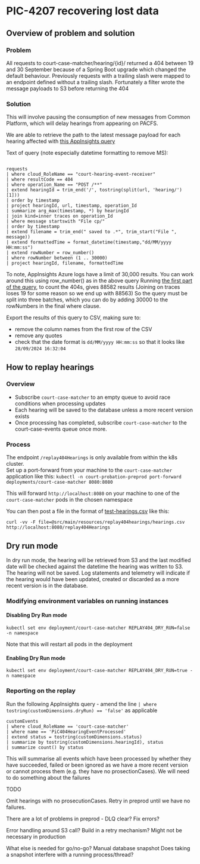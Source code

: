 # PIC-4207 recovering lost data

## Overview of problem and solution

### Problem
All requests to court-case-matcher/hearing/{id}/ returned a 404 between 19 and 30 September because of a Spring Boot upgrade which changed the
default behaviour. Previously requests with a trailing slash were mapped to an endpoint defined without a trailing slash.
Fortunately a filter wrote the message payloads to S3 before returning the 404

### Solution

This will involve pausing the consumption of new messages from Common Platform, which will delay hearings from appearing on PACFS.

We are able to retrieve the path to the latest message payload for each hearing affected with [this AppInsights query](https://portal.azure.com#@747381f4-e81f-4a43-bf68-ced6a1e14edf/blade/Microsoft_OperationsManagementSuite_Workspace/Logs.ReactView/resourceId/%2Fsubscriptions%2Fa5ddf257-3b21-4ba9-a28c-ab30f751b383%2FresourceGroups%2Fnomisapi-prod-rg%2Fproviders%2Fmicrosoft.insights%2Fcomponents%2Fnomisapi-prod/source/LogsBlade.AnalyticsShareLinkToQuery/q/H4sIAAAAAAAAA3WSwU7DMAyG7zyF1cvaqVuH4ITUExKCwwYCbghVWWO2QJMUx90G4uFxu60bCHJK7N%252Bf7b8lfG8wcDj5gvUSCaGsfKOLe1%252FhTFmEPIeo9A3xaImKjFuMcIWOR4QlmhVS1BcShqbiS6%252B7ovPJeZ%252FxNZJi413RI%252B9uHx4hGw7bctwwOg07%252Fo2GHJiMLSQYD7JBCuwDt6k41JXhuKEqhcFOng2Sp9PnJBGOJ40E8w9gY2UlZWsJ1uRfseQDPYWuvtekR%252BPdaKkIjbWi%252FURQtCis2sRH2mHSNuhhIn%252F1xsGbcTo3zkl%252FJlViAO9%252Bc7deCCmoBYLwiMPa8BKiK1OJ73UW%252FbfEzqEX0bnOwYNBEQS1Qi0ewXgYpdtEB4%252B3XIntenYm7VGerGJG%252FWg63vZdaMXYNj5aOdI6m06zDzlwfX1h7UUI0RGJ%252FHrW2LkMnbf3wnWPODn8F71gjrxGdBCfwngMZxM5yd%252BfaL9p%252BnPQbzC2%252BbmtAgAA/timespan/2024-09-19T05%3A57%3A05.000Z%2F2024-09-30T22%3A57%3A05.000Z)

Text of query (note especially datetime formatting to remove MS):
```

requests
| where cloud_RoleName == "court-hearing-event-receiver"
| where resultCode == 404
| where operation_Name == "POST /**"
| extend hearingId = trim_end('/', tostring(split(url, 'hearing/')[1]))
| order by timestamp
| project hearingId, url, timestamp, operation_Id
| summarize arg_max(timestamp, *) by hearingId
| join kind=inner traces on operation_Id
| where message startswith "File cp/"
| order by timestamp
| extend filename = trim_end(" saved to .*", trim_start("File ", message))
| extend formattedTime = format_datetime(timestamp,"dd/MM/yyyy HH:mm:ss")
| extend rowNumber = row_number()
| where rowNumber between (1 .. 30000)
| project hearingId, filename, formattedTime

```


To note, AppInsights Azure logs have a limit of 30,000 results. You can work around this using row_number() as in the above query 
Running [the first part of the query](https://portal.azure.com#@747381f4-e81f-4a43-bf68-ced6a1e14edf/blade/Microsoft_OperationsManagementSuite_Workspace/Logs.ReactView/resourceId/%2Fsubscriptions%2Fa5ddf257-3b21-4ba9-a28c-ab30f751b383%2FresourceGroups%2Fnomisapi-prod-rg%2Fproviders%2Fmicrosoft.insights%2Fcomponents%2Fnomisapi-prod/source/LogsBlade.AnalyticsShareLinkToQuery/q/H4sIAAAAAAAAA1WQPU%252FDMBBAd37FqUvsKFGK1DUTUxda0W4IRSY%252BtUb%252BCOdzaRE%252FHqeqTFnv3nv%252BIPxMGDk%252B%252FMDXEQlhtCHp4SVYfFYOoe9hMYZE3B5RkfGHFk%252FouSUc0ZyQFkUkjMnyU9BXabVclU2YkBSb4IeS3G52e%252BjqetbxzOg13PprDT0wGTfkoai6qgEOkeeViJM1LBLZBqob3lXy9fFNytwJpJHg%252FQJsXH6SclMeThQ%252BcOS%252FegNXvzDN3fXWOhsxOZfZbwRFh8Gps7hjazkfUGL%252F8PxNnoX8BQ27NHRSAQAA/timespan/2024-09-19T05%3A57%3A05.000Z%2F2024-09-30T22%3A57%3A05.000Z), to count the 404s, gives 88582 results (Joining on traces loses 19 for some reason so we end up with 88563)
So the query must be split into three batches, which you can do by adding 30000 to the rowNumbers in the final where clause.

Export the results of this query to CSV, making sure to:
- remove the column names from the first row of the CSV
- remove any quotes
- check that the date format is `dd/MM/yyyy HH:mm:ss` so that it looks like `28/09/2024 16:32:04`

## How to replay hearings

### Overview

- Subscribe `court-case-matcher` to an empty queue to avoid race conditions when processing updates
- Each hearing will be saved to the database unless a more recent version exists
- Once processing has completed, subscribe `court-case-matcher` to the court-case-events queue once more.

### Process

The endpoint `/replay404Hearings` is only available from within the k8s cluster.  
Set up a port-forward from your machine to the `court-case-matcher` application like this: 
`kubectl -n court-probation-preprod port-forward deployments/court-case-matcher 8080:8080`

This will forward `http://localhost:8080` on your machine to one of the `court-case-matcher` pods in the chosen namespace

You can then post a file in the format of [test-hearings.csv](src/test/resources/replay404hearings/test-hearings.csv) like this:

`curl -vv -F file=@src/main/resources/replay404hearings/hearings.csv http://localhost:8080/replay404Hearings`
 
## Dry run mode

In dry run mode, the hearing will be retrieved from S3 and the last modified date will be checked against the datetime the hearing was written to S3. The hearing will not be saved.
Log statements and telemetry will indicate if the hearing would have been updated, created or discarded as a more recent version is in the database.

### Modifying environment variables on running instances

#### Disabling Dry Run mode

```
kubectl set env deployment/court-case-matcher REPLAY404_DRY_RUN=false -n namespace
```

Note that this will restart all pods in the deployment

#### Enabling Dry Run mode

```
kubectl set env deployment/court-case-matcher REPLAY404_DRY_RUN=true -n namespace
```

### Reporting on the replay

Run the following AppInsights query - amend the line `| where tostring(customDimensions.dryRun) == 'false'` as applicable

```
customEvents
| where cloud_RoleName == 'court-case-matcher'
| where name == 'PiC404HearingEventProcessed'
| extend status = tostring(customDimensions.status)
| summarize by tostring(customDimensions.hearingId), status
| summarize count() by status
```

This will summarise all events which have been processed by whether they have succeeded, failed or been ignored as we have a more recent version or cannot process them (e.g. they have no prosectionCases). We will need to do something about the failures

TODO

Omit hearings with no prosecutionCases. Retry in preprod until we have no failures.

There are a lot of problems in preprod - DLQ clear? Fix errors?

Error handling around S3 call?
Build in a retry mechanism? Might not be necessary in production

What else is needed for go/no-go?
Manual database snapshot
Does taking a snapshot interfere with a running process/thread?

